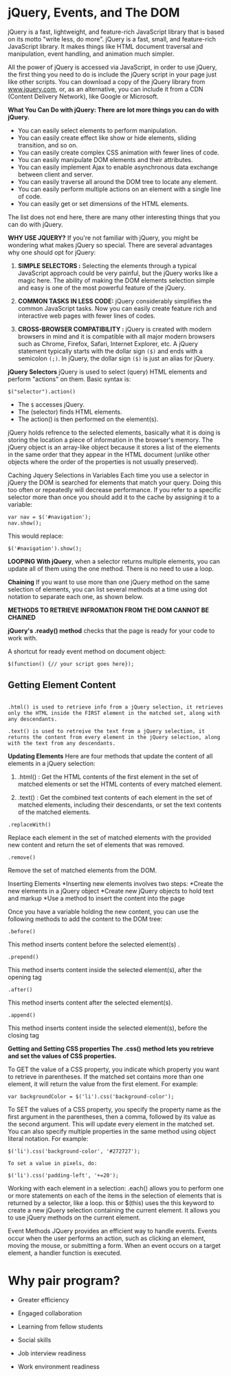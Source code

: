 # jQuery, Events, and The DOM

jQuery is a fast, lightweight, and feature-rich JavaScript library that is based on its motto "write less, do more". jQuery is a fast, small, and feature-rich JavaScript library. It makes things like HTML document traversal and manipulation, event handling, and animation much simpler.

All the power of jQuery is accessed via JavaScript, in order to use jQuery, the first thing you need to do is include the jQuery script in your page just like other scripts. You can download a copy of the jQuery library from www.jquery.com, or, as an alternative, you can include it from a CDN (Content Delivery Network), like Google or Microsoft.
<br>

**What You Can Do with jQuery: There are lot more things you can do with jQuery.**

* You can easily select elements to perform manipulation.
* You can easily create effect like show or hide elements, sliding transition, and so on.
* You can easily create complex CSS animation with fewer lines of code.
* You can easily manipulate DOM elements and their attributes.
* You can easily implement Ajax to enable asynchronous data exchange between client and server.
* You can easily traverse all around the DOM tree to locate any element.
* You can easily perform multiple actions on an element with a single line of code.
* You can easily get or set dimensions of the HTML elements.

The list does not end here, there are many other interesting things that you can do with jQuery.

**WHY USE JQUERY?** If you're not familiar with jQuery, you might be wondering what makes jQuery so special. There are several advantages why one should opt for jQuery:

1. **SIMPLE SELECTORS :** 
Selecting the elements through a typical JavaScript approach could be very painful, but the jQuery works like a magic here. The ability of making the DOM elements selection simple and easy is one of the most powerful feature of the jQuery.

2. **COMMON TASKS IN LESS CODE:** 
jQuery considerably simplifies the common JavaScript tasks. Now you can easily create feature rich and interactive web pages with fewer lines of codes.

3. **CROSS-BROWSER COMPATIBILITY :**
jQuery is created with modern browsers in mind and it is compatible with all major modern browsers such as Chrome, Firefox, Safari, Internet Explorer, etc. A jQuery statement typically starts with the dollar sign ```($)``` and ends with a semicolon ```(;)```. In jQuery, the dollar sign ```($)``` is just an alias for jQuery.


**jQuery Selectors** jQuery is used to select (query) HTML elements and perform "actions" on them. Basic syntax is:

```
$("selector").action()
```

* The ``` $ ``` accesses jQuery.
* The (selector) finds HTML elements.
* The action() is then performed on the element(s).

jQuery holds refrence to the selected elements, basically what it is doing is storing the location a piece of information in the browser's memory. The jQuery object is an array-like object because it stores a list of the elements in the same order that they appear in the HTML document (unlike other objects where the order of the properties is not usually preserved).

Caching Jquery Selections in Variables Each time you use a selector in jQuery the DOM is searched for elements that match your query. Doing this too often or repeatedly will decrease performance. If you refer to a specific selector more than once you should add it to the cache by assigning it to a variable:

```
var nav = $('#navigation');
nav.show();

```

This would replace:

```
$('#navigation').show();
```

**LOOPING With jQuery**, when a selector returns multiple elements, you can update all of them using the one method. There is no need to use a loop.

**Chaining** If you want to use more than one jQuery method on the same selection of elements, you can list several methods at a time using dot notation to separate each one, as shown below.

**METHODS TO RETRIEVE INFROMATION FROM THE DOM CANNOT BE CHAINED**

**jQuery's .ready() method** checks that the page is ready for your code to work with.

A shortcut for ready event method on document object: 
```
$(function() {// your script goes here});
```
## Getting Element Content
```

.html() is used to retrieve info from a jQuery selection, it retrieves only the HTML inside the FIRST element in the matched set, along with any descendants.

.text() is used to retreive the text from a jQuery selection, it returns the content from every element in the jQuery selection, along with the text from any descendants.

```

**Updating Elements** Here are four methods that update the content of all elements in a jQuery selection:

1. .html() : Get the HTML contents of the first element in the set of matched elements or set the HTML contents of every matched element.

2. .text() : Get the combined text contents of each element in the set of matched elements, including their descendants, or set the text contents of the matched elements.
```
.replaceWith()
```

Replace each element in the set of matched elements with the provided new content and return the set of elements that was removed.
```
.remove()
```
Remove the set of matched elements from the DOM.

Inserting Elements *Inserting new elements involves two steps: *Create the new elements in a jQuery object *Create new jQuery objects to hold text and markup *Use a method to insert the content into the page

Once you have a variable holding the new content, you can use the following methods to add the content to the DOM tree:
```
.before()
```
This method inserts content before the selected element(s) .
```
.prepend()
```
This method inserts content inside the selected element(s), after the opening tag
```
.after()
```
This method inserts content after the selected element(s).
```
.append()
```
This method inserts content inside the selected element(s), before the closing tag

**Getting and Setting CSS properties The .css() method lets you retrieve and set the values of CSS properties.**

To GET the value of a CSS property, you indicate which property you want to retrieve in parentheses. If the matched set contains more than one element, it will return the value from the first element. For example:
```
var backgroundColor = $('li').css('background-color');
```
To SET the values of a CSS property, you specify the property name as the first argument in the parentheses, then a comma, followed by its value as the second argument. This will update every element in the matched set. You can also specify multiple properties in the same method using object literal notation. For example:
```
$('li').css('background-color', '#272727');

To set a value in pixels, do:

$('li').css('padding-left', '+=20');
```
Working with each element in a selection: .each() allows you to perform one or more statements on each of the items in the selection of elements that is returned by a selector, like a loop. this or $(this) uses the this keyword to create a new jQuery selection containing the current element. It allows you to use jQuery methods on the current element.

Event Methods JQuery provides an efficient way to handle events. Events occur when the user performs an action, such as clicking an element, moving the mouse, or submitting a form. When an event occurs on a target element, a handler function is executed.


# Why pair program?
* Greater efficiency

* Engaged collaboration

* Learning from fellow students

* Social skills

* Job interview readiness

* Work environment readiness